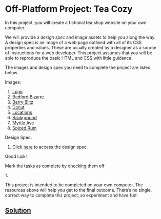 # Off-Platform Project: Tea Cozy

In this project, you will create a fictional tea shop website on your
own computer.

We will provide a *design spec* and image assets to help you along the
way. A design spec is an image of a web page outlined with all of its
CSS properties and values. These are usually created by a designer as a
source of instructions for a web developer. This project assumes that
you will be able to reproduce the basic HTML and CSS with little
guidance.

The images and design spec you need to complete the project are listed
below.

Images:

1.  <a
    href="https://content.codecademy.com/courses/freelance-1/unit-4/img-tea-cozy-logo.png"
    class="e14vpv2g1 gamut-xro1w8-ResetElement-Anchor-AnchorBase e1bhhzie0"
    target="_blank" rel="noopener">Logo</a>
2.  <a
    href="https://content.codecademy.com/courses/freelance-1/unit-4/img-bedford-bizarre.jpg"
    class="e14vpv2g1 gamut-xro1w8-ResetElement-Anchor-AnchorBase e1bhhzie0"
    target="_blank" rel="noopener">Bedford Bizarre</a>
3.  <a
    href="https://content.codecademy.com/courses/freelance-1/unit-4/img-berryblitz.jpg"
    class="e14vpv2g1 gamut-xro1w8-ResetElement-Anchor-AnchorBase e1bhhzie0"
    target="_blank" rel="noopener">Berry Blitz</a>
4.  <a
    href="https://content.codecademy.com/courses/freelance-1/unit-4/img-donut.jpg"
    class="e14vpv2g1 gamut-xro1w8-ResetElement-Anchor-AnchorBase e1bhhzie0"
    target="_blank" rel="noopener">Donut</a>
5.  <a
    href="https://content.codecademy.com/courses/freelance-1/unit-4/img-locations-background.jpg"
    class="e14vpv2g1 gamut-xro1w8-ResetElement-Anchor-AnchorBase e1bhhzie0"
    target="_blank" rel="noopener">Locations</a>
6.  <a
    href="https://content.codecademy.com/courses/freelance-1/unit-4/img-mission-background.jpg"
    class="e14vpv2g1 gamut-xro1w8-ResetElement-Anchor-AnchorBase e1bhhzie0"
    target="_blank" rel="noopener">Background</a>
7.  <a
    href="https://content.codecademy.com/courses/freelance-1/unit-4/img-myrtle-ave.jpg"
    class="e14vpv2g1 gamut-xro1w8-ResetElement-Anchor-AnchorBase e1bhhzie0"
    target="_blank" rel="noopener">Myrtle Ave</a>
8.  <a
    href="https://content.codecademy.com/courses/freelance-1/unit-4/img-spiced-rum.jpg"
    class="e14vpv2g1 gamut-xro1w8-ResetElement-Anchor-AnchorBase e1bhhzie0"
    target="_blank" rel="noopener">Spiced Rum</a>

Design Spec:

1.  Click <a
    href="https://content.codecademy.com/courses/freelance-1/unit-4/img-tea-cozy-redline.jpg"
    class="e14vpv2g1 gamut-xro1w8-ResetElement-Anchor-AnchorBase e1bhhzie0"
    target="_blank" rel="noopener">here</a> to access the design spec.

Good luck!



Mark the tasks as complete by checking them off

1\.

This project is intended to be completed on your own computer. The
resources above will help you get to the final outcome. There’s no
single, correct way to complete this project, so experiment and have
fun!

## [Solution](https://datttrian.github.io/codecademy/making-a-website-responsive/tea-cozy/index.html)
